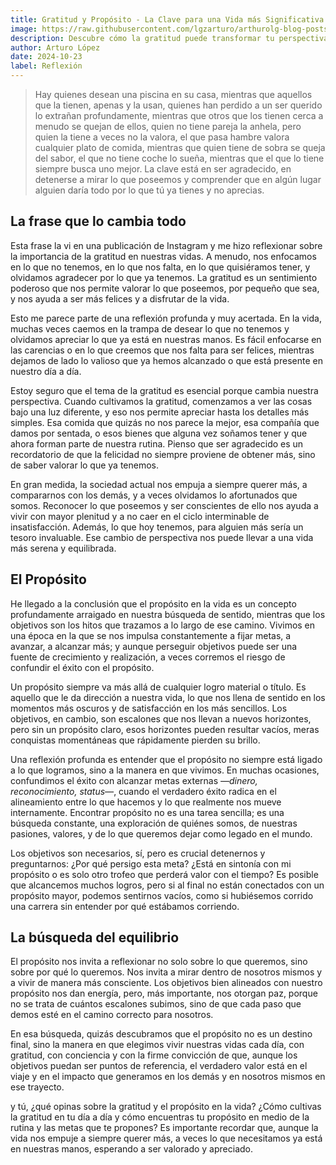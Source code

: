 ```yaml
---
title: Gratitud y Propósito - La Clave para una Vida más Significativa
image: https://raw.githubusercontent.com/lgzarturo/arthurolg-blog-posts/refs/heads/main/articles/images/gratitud-y-proposito.webp
description: Descubre cómo la gratitud puede transformar tu perspectiva de vida y alinear tus objetivos con un propósito más profundo. Reflexiones sobre el valor de apreciar lo que ya tienes.
author: Arturo López
date: 2024-10-23
label: Reflexión
---
```


> Hay quienes desean una piscina en su casa, mientras que aquellos que la tienen, apenas y la usan, quienes han perdido a un ser querido lo extrañan profundamente, mientras que otros que los tienen cerca a menudo se quejan de ellos, quien no tiene pareja la anhela, pero quien la tiene a veces no la valora, el que pasa hambre valora cualquier plato de comida, mientras que quien tiene de sobra se queja del sabor, el que no tiene coche lo sueña, mientras que el que lo tiene siempre busca uno mejor. La clave está en ser agradecido, en detenerse a mirar lo que poseemos y comprender que en algún lugar alguien daría todo por lo que tú ya tienes y no aprecias.

## La frase que lo cambia todo

Esta frase la vi en una publicación de Instagram y me hizo reflexionar sobre la importancia de la gratitud en nuestras vidas. A menudo, nos enfocamos en lo que no tenemos, en lo que nos falta, en lo que quisiéramos tener, y olvidamos agradecer por lo que ya tenemos. La gratitud es un sentimiento poderoso que nos permite valorar lo que poseemos, por pequeño que sea, y nos ayuda a ser más felices y a disfrutar de la vida.

Esto me parece parte de una reflexión profunda y muy acertada. En la vida, muchas veces caemos en la trampa de desear lo que no tenemos y olvidamos apreciar lo que ya está en nuestras manos. Es fácil enfocarse en las carencias o en lo que creemos que nos falta para ser felices, mientras dejamos de lado lo valioso que ya hemos alcanzado o que está presente en nuestro día a día.

Estoy seguro que el tema de la gratitud es esencial porque cambia nuestra perspectiva. Cuando cultivamos la gratitud, comenzamos a ver las cosas bajo una luz diferente, y eso nos permite apreciar hasta los detalles más simples. Esa comida que quizás no nos parece la mejor, esa compañía que damos por sentada, o esos bienes que alguna vez soñamos tener y que ahora forman parte de nuestra rutina. Pienso que ser agradecido es un recordatorio de que la felicidad no siempre proviene de obtener más, sino de saber valorar lo que ya tenemos.

En gran medida, la sociedad actual nos empuja a siempre querer más, a compararnos con los demás, y a veces olvidamos lo afortunados que somos. Reconocer lo que poseemos y ser conscientes de ello nos ayuda a vivir con mayor plenitud y a no caer en el ciclo interminable de insatisfacción. Además, lo que hoy tenemos, para alguien más sería un tesoro invaluable. Ese cambio de perspectiva nos puede llevar a una vida más serena y equilibrada.

## El Propósito

He llegado a la conclusión que el propósito en la vida es un concepto profundamente arraigado en nuestra búsqueda de sentido, mientras que los objetivos son los hitos que trazamos a lo largo de ese camino. Vivimos en una época en la que se nos impulsa constantemente a fijar metas, a avanzar, a alcanzar más; y aunque perseguir objetivos puede ser una fuente de crecimiento y realización, a veces corremos el riesgo de confundir el éxito con el propósito.

Un propósito siempre va más allá de cualquier logro material o título. Es aquello que le da dirección a nuestra vida, lo que nos llena de sentido en los momentos más oscuros y de satisfacción en los más sencillos. Los objetivos, en cambio, son escalones que nos llevan a nuevos horizontes, pero sin un propósito claro, esos horizontes pueden resultar vacíos, meras conquistas momentáneas que rápidamente pierden su brillo.

Una reflexión profunda es entender que el propósito no siempre está ligado a lo que logramos, sino a la manera en que vivimos. En muchas ocasiones, confundimos el éxito con alcanzar metas externas *—dinero, reconocimiento, status—*, cuando el verdadero éxito radica en el alineamiento entre lo que hacemos y lo que realmente nos mueve internamente. Encontrar propósito no es una tarea sencilla; es una búsqueda constante, una exploración de quiénes somos, de nuestras pasiones, valores, y de lo que queremos dejar como legado en el mundo.

Los objetivos son necesarios, sí, pero es crucial detenernos y preguntarnos: ¿Por qué persigo esta meta? ¿Está en sintonía con mi propósito o es solo otro trofeo que perderá valor con el tiempo? Es posible que alcancemos muchos logros, pero si al final no están conectados con un propósito mayor, podemos sentirnos vacíos, como si hubiésemos corrido una carrera sin entender por qué estábamos corriendo.

## La búsqueda del equilibrio

El propósito nos invita a reflexionar no solo sobre lo que queremos, sino sobre por qué lo queremos. Nos invita a mirar dentro de nosotros mismos y a vivir de manera más consciente. Los objetivos bien alineados con nuestro propósito nos dan energía, pero, más importante, nos otorgan paz, porque no se trata de cuántos escalones subimos, sino de que cada paso que demos esté en el camino correcto para nosotros.

En esa búsqueda, quizás descubramos que el propósito no es un destino final, sino la manera en que elegimos vivir nuestras vidas cada día, con gratitud, con conciencia y con la firme convicción de que, aunque los objetivos puedan ser puntos de referencia, el verdadero valor está en el viaje y en el impacto que generamos en los demás y en nosotros mismos en ese trayecto.

y tú, ¿qué opinas sobre la gratitud y el propósito en la vida? ¿Cómo cultivas la gratitud en tu día a día y cómo encuentras tu propósito en medio de la rutina y las metas que te propones? Es importante recordar que, aunque la vida nos empuje a siempre querer más, a veces lo que necesitamos ya está en nuestras manos, esperando a ser valorado y apreciado.
